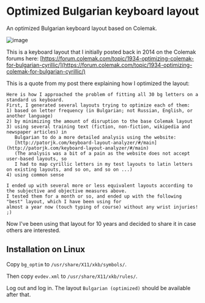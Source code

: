 # Optimized Bulgarian keyboard layout
An optimized Bulgarian keyboard layout based on Colemak.

![image](https://user-images.githubusercontent.com/6117115/225586110-0bea6537-3451-4616-be57-43a18ede21c5.png)

This is a keyboard layout that I initially posted back in 2014 on the Colemak forums here:
[https://forum.colemak.com/topic/1934-optimizing-colemak-for-bulgarian-cyrillic/](https://forum.colemak.com/topic/1934-optimizing-colemak-for-bulgarian-cyrillic/)

This is a quote from my post there explaining how I optimized the layout:

```
Here is how I approached the problem of fitting all 30 bg letters on a standard us keyboard. 
First, I generated several layouts trying to optimize each of them:
1) based on letter frequency (in Bulgarian; not Russian, English, or another language)
2) by minimizing the amount of disruption to the base Colemak layout
3) using several training text (fiction, non-fiction, wikipedia and newspaper articles) in 
   Bulgarian to do a more detailed analysis using the website: 
   [http://patorjk.com/keyboard-layout-analyzer/#/main](http://patorjk.com/keyboard-layout-analyzer/#/main)  
   (The analysis was a bit of a pain as the website does not accept user-based layouts, so 
   I had to map cyrillic letters in my test layouts to latin letters on existing layouts, and so on, and so on ...)
4) using common sense

I ended up with several more or less equivalent layouts according to the subjective and objective measures above. 
I tested them for a month or so, and ended up with the following "best" layout, which I have been using for 
almost a year now (touch typing of course) without any wrist injuries! ;)
```

Now I've been using that layout for 10 years and decided to share it in case others are interested.

## Installation on Linux

Copy `bg_optim` to  `/usr/share/X11/xkb/symbols/`.

Then copy `evdev.xml` to `/usr/share/X11/xkb/rules/`.

Log out and log in. The layout `Bulgarian (optimized)` should be available after that.
